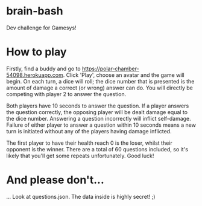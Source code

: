 # brain-bash
Dev challenge for Gamesys!

# How to play
Firstly, find a buddy and go to https://polar-chamber-54098.herokuapp.com. Click 'Play', choose an avatar and the game will begin. On each turn, a dice will roll; the dice number that is presented is the amount of damage a correct (or wrong) answer can do. You will directly be competing with player 2 to answer the question.

Both players have 10 seconds to answer the question. If a player answers the question correctly, the opposing player will be dealt damage equal to the dice number. Answering a question incorrectly will inflict self-damage. Failure of either player to answer a question within 10 seconds means a new turn is initiated without any of the players having damage inflicted.

The first player to have their health reach 0 is the loser, whilst their opponent is the winner. There are a total of 60 questions included, so it's likely that you'll get some repeats unfortunately. Good luck!

# And please don't...
... Look at questions.json. The data inside is highly secret! ;)
